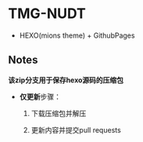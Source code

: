 
# TMG-NUDT
 - HEXO(mions theme) + GithubPages



## Notes

**该zip分支用于保存hexo源码的压缩包**

- **仅更新**步骤：
  
   1. 下载压缩包并解压
  
   2. 更新内容并提交pull requests
